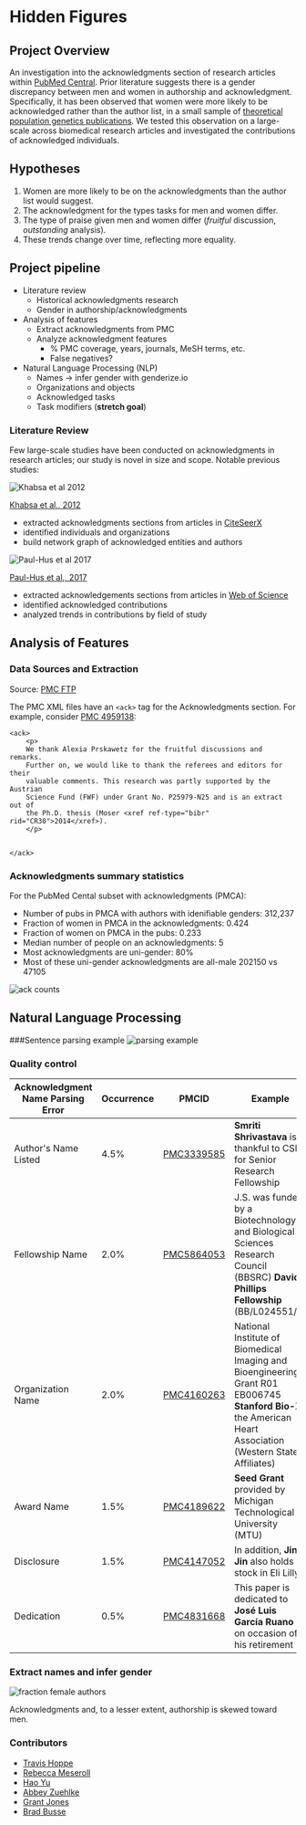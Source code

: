 # Hidden Figures

## Project Overview
An investigation into the acknowledgments section of research articles within [PubMed Central](https://www.ncbi.nlm.nih.gov/pmc/).
Prior literature suggests there is a gender discrepancy between men and women in authorship and acknowledgment. 
Specifically, it has been observed that women were more likely to be acknowledged rather than the author list, in a small sample of  [theoretical population genetics publications](https://www.biorxiv.org/content/early/2018/07/05/360933). We tested this observation  on a large-scale across biomedical research articles and investigated the contributions of acknowledged individuals.

## Hypotheses

1. Women are more likely to be on the acknowledgments than the author list would suggest.
2. The acknowledgment for the types tasks for men and women differ.
3. The type of praise given men and women differ (_fruitful_ discussion, _outstanding_ analysis).
4. These trends change over time, reflecting more equality.


## Project pipeline
- Literature review
  - Historical acknowledgments research
  - Gender in authorship/acknowledgments
- Analysis of features
  - Extract acknowledgments from PMC
  - Analyze acknowledgment features
    - % PMC coverage, years, journals, MeSH terms, etc.
    - False negatives?
- Natural Language Processing (NLP)
  - Names → infer gender with genderize.io
  - Organizations and objects
  - Acknowledged tasks
  - Task modifiers (**stretch goal**)


### Literature Review
Few large-scale studies have been conducted on acknowledgments in research articles; our study is novel in size and scope. Notable previous studies: 

![Khabsa et al 2012](figures/Khabsa_clip_small.png)

[Khabsa et al., 2012](https://link.springer.com/chapter/10.1007/978-3-642-29047-3_43)
- extracted acknowledgments sections from articles in [CiteSeerX](http://citeseer.ist.psu.edu/index;jsessionid=75C159A83DB7C9F3624F934430F5F3E7)
- identified individuals and organizations
- build network graph of acknowledged entities and authors

![Paul-Hus et al 2017](figures/Paul-Hus_clip_small.png)

[Paul-Hus et al., 2017](https://journals.plos.org/plosone/article?id=10.1371/journal.pone.0185578)
- extracted acknowledgements sections from articles in [Web of Science](https://clarivate.com/products/web-of-science/)
- identified acknowledged contributions
- analyzed trends in contributions by field of study

## Analysis of Features

### Data Sources and Extraction

Source: [PMC FTP](https://www.ncbi.nlm.nih.gov/pmc/tools/ftp/)

The PMC XML files have an `<ack>` tag for the Acknowledgments section.
For example, consider [PMC 4959138](https://www.ncbi.nlm.nih.gov/pmc/articles/PMC4959138/):

```
<ack>
    <p>
	We thank Alexia Prskawetz for the fruitful discussions and remarks. 
	Further on, we would like to thank the referees and editors for their 
	valuable comments. This research was partly supported by the Austrian 
	Science Fund (FWF) under Grant No. P25979-N25 and is an extract out of 
	the Ph.D. thesis (Moser <xref ref-type="bibr" rid="CR30">2014</xref>).
    </p>
    
   
</ack>
```

### Acknowledgments summary statistics
For the PubMed Cental subset with acknowledgments (PMCA): 
+ Number of pubs in PMCA with authors with idenifiable genders: 312,237
+ Fraction of women in PMCA in the acknowledgments: 0.424 
+ Fraction of women on PMCA in the pubs: 0.233
+ Median number of people on an acknowledgments: 5
+ Most acknowledgments are uni-gender: 80%
+ Most of these uni-gender acknowledgments are all-male 202150 vs 47105

![ack counts](figures/ack_counts_small.png)


## Natural Language Processing
###Sentence parsing example
![parsing example](figures/parsing_example_displacy_small.png)


### Quality control

| Acknowledgment Name Parsing Error | Occurrence |PMCID | Example
|--|--|--|--
| Author's Name Listed  | 4.5% | [PMC3339585](https://www.ncbi.nlm.nih.gov/pmc/articles/PMC3339585/) | **Smriti Shrivastava** is thankful to CSIR for Senior Research Fellowship
| Fellowship Name|2.0%|[PMC5864053](https://www.ncbi.nlm.nih.gov/pmc/articles/PMC5864053/)|J.S. was funded by a Biotechnology and Biological Sciences Research Council (BBSRC) **David Phillips Fellowship** (BB/L024551/1)
|Organization Name |2.0%|[PMC4160263](https://www.ncbi.nlm.nih.gov/pmc/articles/PMC4160263/)|National Institute of Biomedical Imaging and Bioengineering Grant R01 EB006745 **Stanford Bio-X**, the American Heart Association (Western States Affiliates)
| Award Name | 1.5% |[PMC4189622](https://www.ncbi.nlm.nih.gov/pmc/articles/PMC4189622/)|**Seed Grant** provided by Michigan Technological University (MTU)
| Disclosure | 1.5% |[PMC4147052](https://www.ncbi.nlm.nih.gov/pmc/articles/PMC4147052/)|In addition, **Jin Jin** also holds stock in Eli Lilly
| Dedication | 0.5% |[PMC4831668](https://www.ncbi.nlm.nih.gov/pmc/articles/PMC4831668/)|This paper is dedicated to **José Luis García Ruano** on occasion of his retirement

### Extract names and infer gender 

![fraction female authors](figures/counts_of_authorship_ack.png)

Acknowledgments and, to a lesser extent, authorship is skewed toward men.

### Contributors

+ [Travis Hoppe](https://github.com/thoppe)
+ [Rebecca Meseroll](https://github.com/rmeseroll)
+ [Hao Yu](https://github.com/summer66)
+ [Abbey Zuehlke](https://github.com/zuehlkead)
+ [Grant Jones](https://github.com/grantdjones)
+ [Brad Busse](https://github.com/facepalm)

